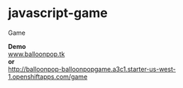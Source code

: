 # javascript-game
Game

<b>Demo</b><br/>
<a href="balloonpop.tk">www.balloonpop.tk</a><br/>
<b>or</b><br/>
<a href="http://balloonpop-balloonpopgame.a3c1.starter-us-west-1.openshiftapps.com/game">http://balloonpop-balloonpopgame.a3c1.starter-us-west-1.openshiftapps.com/game</a>
